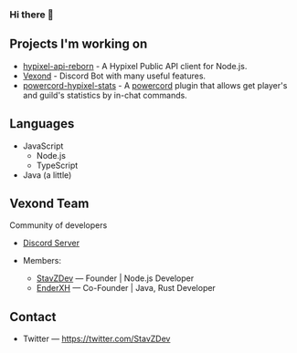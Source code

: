 ### Hi there 👋

## Projects I'm working on
- [hypixel-api-reborn](https://github.com/StavZ/hypixel-api-reborn) - A Hypixel Public API client for Node.js.
- [Vexond](https://discord.com/oauth2/authorize?client_id=719443063554179082&scope=bot&permissions=67632326) - Discord Bot with many useful features.
- [powercord-hypixel-stats](https://github.com/StavZ/powercord-hypixel-stats) - A [powercord](https://github.com/powercord-org) plugin that allows get player's and guild's statistics by in-chat commands.

## Languages
- JavaScript
  - Node.js
  - TypeScript
- Java (a little)

## Vexond Team
Community of developers <br>
- [Discord Server](https://discord.gg/c4pnctc) <br>

- Members: <br>
  - [StavZDev](https://github.com/StavZ) — Founder | Node.js Developer <br>
  - [EnderXH](https://github.com/EnderXH) — Co-Founder | Java, Rust Developer <br>

## Contact
- Twitter — https://twitter.com/StavZDev
